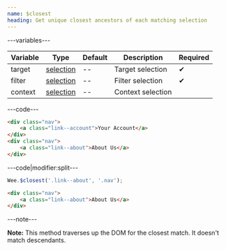 ```yaml
---
name: $closest
heading: Get unique closest ancestors of each matching selection
---
```


---variables---

| Variable | Type | Default | Description | Required |
| -- | -- | -- | -- | -- |
| target | [selection](/script#selection) | -- | Target selection | ✔ |
| filter | [selection](/script#selection) | -- | Filter selection | ✔ |
| context | [selection](/script#selection) | -- | Context selection ||

---code---

```html
<div class="nav">
	<a class="link--account">Your Account</a>
</div>
<div class="nav">
	<a class="link--about">About Us</a>
</div>
```

---code|modifier:split---

```javascript
Wee.$closest('.link--about', '.nav');
```

```html
<div class="nav">
	<a class="link--about">About Us</a>
</div>
```

---note---

**Note:** This method traverses up the DOM for the closest match. It doesn't match descendants.